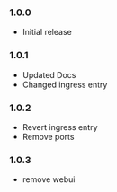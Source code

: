 ### 1.0.0

- Initial release

### 1.0.1

- Updated Docs
- Changed ingress entry

### 1.0.2

- Revert ingress entry
- Remove ports

### 1.0.3

- remove webui